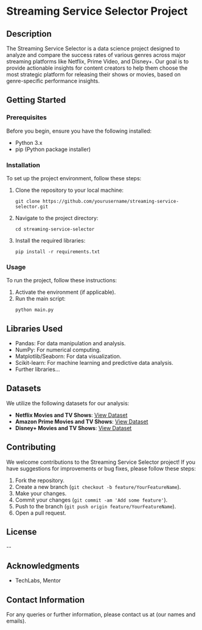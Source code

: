 # Streaming Service Selector Project

## Description
The Streaming Service Selector is a data science project designed to analyze and compare the success rates of various genres across major streaming platforms like Netflix, Prime Video, and Disney+. Our goal is to provide actionable insights for content creators to help them choose the most strategic platform for releasing their shows or movies, based on genre-specific performance insights.

## Getting Started

### Prerequisites
Before you begin, ensure you have the following installed:
- Python 3.x
- pip (Python package installer)

### Installation
To set up the project environment, follow these steps:

1. Clone the repository to your local machine:
    ```
    git clone https://github.com/yourusername/streaming-service-selector.git
    ```
2. Navigate to the project directory:
    ```
    cd streaming-service-selector
    ```
3. Install the required libraries:
    ```
    pip install -r requirements.txt
    ```

### Usage
To run the project, follow these instructions:

1. Activate the environment (if applicable).
2. Run the main script:
    ```
    python main.py
    ```

## Libraries Used
- Pandas: For data manipulation and analysis.
- NumPy: For numerical computing.
- Matplotlib/Seaborn: For data visualization.
- Scikit-learn: For machine learning and predictive data analysis.
- Further libraries...

## Datasets
We utilize the following datasets for our analysis:
- **Netflix Movies and TV Shows**: [View Dataset](https://www.kaggle.com/datasets/shivamb/netflix-shows/data)
- **Amazon Prime Movies and TV Shows**: [View Dataset](https://www.kaggle.com/datasets/shivamb/amazon-prime-movies-and-tv-shows)
- **Disney+ Movies and TV Shows**: [View Dataset](https://www.kaggle.com/datasets/shivamb/disney-movies-and-tv-shows)

## Contributing
We welcome contributions to the Streaming Service Selector project! If you have suggestions for improvements or bug fixes, please follow these steps:

1. Fork the repository.
2. Create a new branch (`git checkout -b feature/YourFeatureName`).
3. Make your changes.
4. Commit your changes (`git commit -am 'Add some feature'`).
5. Push to the branch (`git push origin feature/YourFeatureName`).
6. Open a pull request.

## License
--

## Acknowledgments
- TechLabs, Mentor

## Contact Information
For any queries or further information, please contact us at (our names and emails).

